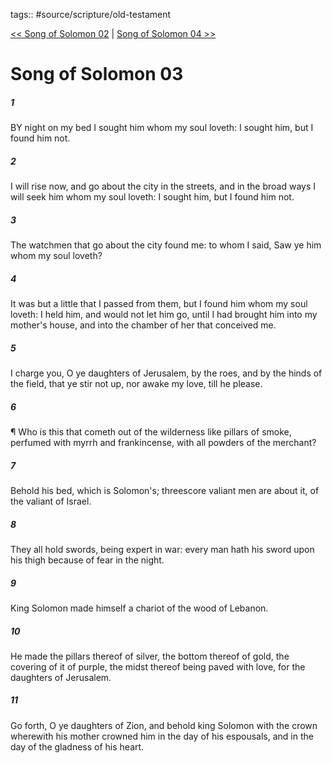 tags:: #source/scripture/old-testament

[<< Song of Solomon 02](/old-testament/22_Song_of_Solomon/Song_of_Solomon_02.md) | [Song of Solomon 04 >>](/old-testament/22_Song_of_Solomon/Song_of_Solomon_04.md)

# Song of Solomon 03

##### 1

BY night on my bed I sought him whom my soul loveth: I sought him, but I found him not.

##### 2

I will rise now, and go about the city in the streets, and in the broad ways I will seek him whom my soul loveth: I sought him, but I found him not.

##### 3

The watchmen that go about the city found me: to whom I said, Saw ye him whom my soul loveth?

##### 4

It was but a little that I passed from them, but I found him whom my soul loveth: I held him, and would not let him go, until I had brought him into my mother's house, and into the chamber of her that conceived me.

##### 5

I charge you, O ye daughters of Jerusalem, by the roes, and by the hinds of the field, that ye stir not up, nor awake my love, till he please.

##### 6

¶ Who is this that cometh out of the wilderness like pillars of smoke, perfumed with myrrh and frankincense, with all powders of the merchant?

##### 7

Behold his bed, which is Solomon's; threescore valiant men are about it, of the valiant of Israel.

##### 8

They all hold swords, being expert in war: every man hath his sword upon his thigh because of fear in the night.

##### 9

King Solomon made himself a chariot of the wood of Lebanon.

##### 10

He made the pillars thereof of silver, the bottom thereof of gold, the covering of it of purple, the midst thereof being paved with love, for the daughters of Jerusalem.

##### 11

Go forth, O ye daughters of Zion, and behold king Solomon with the crown wherewith his mother crowned him in the day of his espousals, and in the day of the gladness of his heart.
